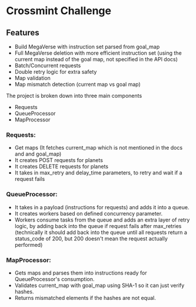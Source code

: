 # Crossmint Challenge

## Features

- Build MegaVerse with instruction set parsed from goal_map
- Full MegaVerse deletion with more efficient instruction set (using the current map instead of the goal map, not specified in the API docs)
- Batch/Concurrent requests
- Double retry logic for extra safety
- Map validation
- Map mismatch detection (current map vs goal map)

The project is broken down into three main components

- Requests
- QueueProcessor
- MapProcessor

### Requests:

- Get maps (It fetches current_map which is not mentioned in the docs and and goal_map)
- It creates POST requests for planets
- It creates DELETE requests for planets
- It takes in max_retry and delay_time parameters, to retry and wait if a request fails

### QueueProcessor:

- It takes in a payload (instructions for requests) and adds it into a queue.
- It creates workers based on defined concurrency parameter.
- Workers consume tasks from the queue and adds an extra layer of retry logic, by adding back into the queue if request fails after max_retries
  (technically it should add back into the queue until all requests return a status_code of 200, but 200 doesn't mean the request actually performed)

### MapProcessor:

- Gets maps and parses them into instructions ready for QueueProcessor's consumption.
- Validates current_map with goal_map using SHA-1 so it can just verify hashes.
- Returns mismatched elements if the hashes are not equal.



